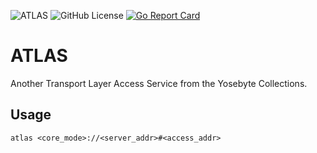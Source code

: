 ![ATLAS](https://img.shields.io/badge/Yosebyte-ATLAS-blue)
![GitHub License](https://img.shields.io/github/license/yosebyte/atlas)
[![Go Report Card](https://goreportcard.com/badge/github.com/yosebyte/atlas)](https://goreportcard.com/report/github.com/yosebyte/atlas)

# ATLAS

Another Transport Layer Access Service from the Yosebyte Collections.

## Usage

```
atlas <core_mode>://<server_addr>#<access_addr>
```
